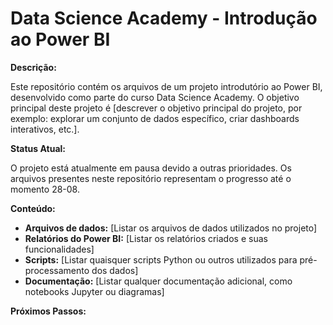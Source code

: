 # Data Science Academy - Introdução ao Power BI

**Descrição:**

Este repositório contém os arquivos de um projeto introdutório ao Power BI, desenvolvido como parte do curso Data Science Academy. O objetivo principal deste projeto é [descrever o objetivo principal do projeto, por exemplo: explorar um conjunto de dados específico, criar dashboards interativos, etc.].

**Status Atual:**

O projeto está atualmente em pausa devido a outras prioridades. Os arquivos presentes neste repositório representam o progresso até o momento 28-08. 

**Conteúdo:**

* **Arquivos de dados:** [Listar os arquivos de dados utilizados no projeto]
* **Relatórios do Power BI:** [Listar os relatórios criados e suas funcionalidades]
* **Scripts:** [Listar quaisquer scripts Python ou outros utilizados para pré-processamento dos dados]
* **Documentação:** [Listar qualquer documentação adicional, como notebooks Jupyter ou diagramas]

**Próximos Passos:**
